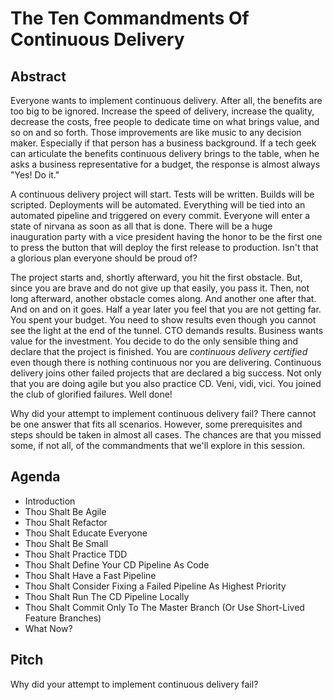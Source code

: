 # The Ten Commandments Of Continuous Delivery

## Abstract

Everyone wants to implement continuous delivery. After all, the benefits are too big to be ignored. Increase the speed of delivery, increase the quality, decrease the costs, free people to dedicate time on what brings value, and so on and so forth. Those improvements are like music to any decision maker. Especially if that person has a business background. If a tech geek can articulate the benefits continuous delivery brings to the table, when he asks a business representative for a budget, the response is almost always "Yes! Do it."

A continuous delivery project will start. Tests will be written. Builds will be scripted. Deployments will be automated. Everything will be tied into an automated pipeline and triggered on every commit. Everyone will enter a state of nirvana as soon as all that is done. There will be a huge inauguration party with a vice president having the honor to be the first one to press the button that will deploy the first release to production. Isn't that a glorious plan everyone should be proud of?

The project starts and, shortly afterward, you hit the first obstacle. But, since you are brave and do not give up that easily, you pass it. Then, not long afterward, another obstacle comes along. And another one after that. And on and on it goes. Half a year later you feel that you are not getting far. You spent your budget. You need to show results even though you cannot see the light at the end of the tunnel. CTO demands results. Business wants value for the investment. You decide to do the only sensible thing and declare that the project is finished. You are *continuous delivery certified* even though there is nothing continuous nor you are delivering. Continuous delivery joins other failed projects that are declared a big success. Not only that you are doing agile but you also practice CD. Veni, vidi, vici. You joined the club of glorified failures. Well done!

Why did your attempt to implement continuous delivery fail? There cannot be one answer that fits all scenarios. However, some prerequisites and steps should be taken in almost all cases. The chances are that you missed some, if not all, of the commandments that we'll explore in this session.

## Agenda

* Introduction
* Thou Shalt Be Agile
* Thou Shalt Refactor
* Thou Shalt Educate Everyone
* Thou Shalt Be Small
* Thou Shalt Practice TDD
* Thou Shalt Define Your CD Pipeline As Code
* Thou Shalt Have a Fast Pipeline
* Thou Shalt Consider Fixing a Failed Pipeline As Highest Priority
* Thou Shalt Run The CD Pipeline Locally
* Thou Shalt Commit Only To The Master Branch (Or Use Short-Lived Feature Branches)
* What Now?

## Pitch

Why did your attempt to implement continuous delivery fail?
